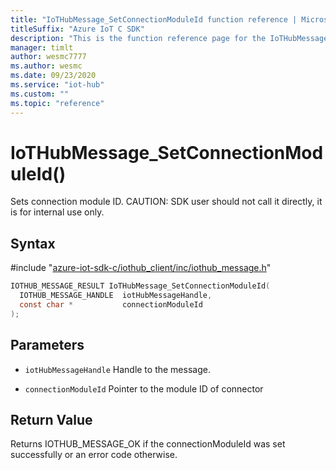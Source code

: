```yaml
---                             
title: "IoTHubMessage_SetConnectionModuleId function reference | Microsoft Docs" 
titleSuffix: "Azure IoT C SDK"            
description: "This is the function reference page for the IoTHubMessage_SetConnectionModuleId() function in the Azure IoT C SDK. This SDK is used with Azure IoT Hub and Azure IoT Hub Device Provisioning Service"            
manager: timlt                 
author: wesmc7777              
ms.author: wesmc               
ms.date: 09/23/2020                    
ms.service: "iot-hub"             
ms.custom: ""                
ms.topic: "reference"        
---                            
```


# IoTHubMessage_SetConnectionModuleId()

Sets connection module ID. CAUTION: SDK user should not call it directly, it is for internal use only.

## Syntax

\#include "[azure-iot-sdk-c/iothub_client/inc/iothub_message.h](../iothub-message-h.md)"  
```C
IOTHUB_MESSAGE_RESULT IoTHubMessage_SetConnectionModuleId(
  IOTHUB_MESSAGE_HANDLE  iotHubMessageHandle,
  const char *           connectionModuleId
);
```

## Parameters
* `iotHubMessageHandle` Handle to the message. 

* `connectionModuleId` Pointer to the module ID of connector

## Return Value
Returns IOTHUB_MESSAGE_OK if the connectionModuleId was set successfully or an error code otherwise.

